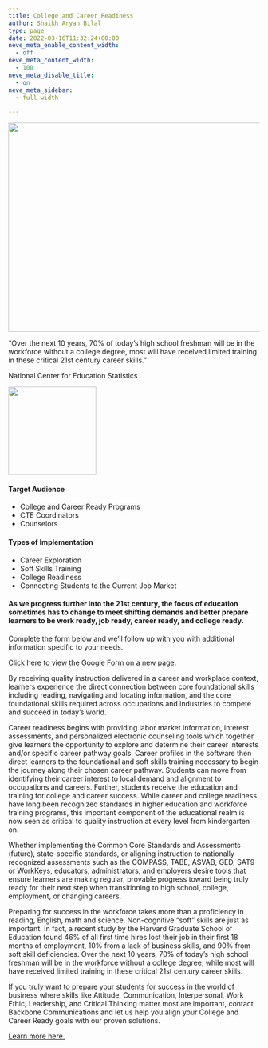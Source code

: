 ```yaml
---
title: College and Career Readiness
author: Shaikh Aryan Bilal
type: page
date: 2022-03-16T11:32:24+00:00
neve_meta_enable_content_width:
  - off
neve_meta_content_width:
  - 100
neve_meta_disable_title:
  - on
neve_meta_sidebar:
  - full-width

---
```

<img width="1026" height="418" src="https://backbone.atnr.com.pk/wp-content/uploads/2022/03/College-and-Career-Ready-Statistics.png" alt="" loading="lazy" srcset="https://backbone.atnr.com.pk/wp-content/uploads/2022/03/College-and-Career-Ready-Statistics.png 1026w, https://backbone.atnr.com.pk/wp-content/uploads/2022/03/College-and-Career-Ready-Statistics-300x122.png 300w, https://backbone.atnr.com.pk/wp-content/uploads/2022/03/College-and-Career-Ready-Statistics-1024x417.png 1024w, https://backbone.atnr.com.pk/wp-content/uploads/2022/03/College-and-Career-Ready-Statistics-768x313.png 768w" sizes="(max-width: 1026px) 100vw, 1026px" /> 

“Over the next 10 years, 70% of today’s high school freshman will be in the workforce without a college degree, most will have received limited training in these critical 21st century career skills.”

National Center for Education Statistics

<img width="176" height="176" src="https://backbone.atnr.com.pk/wp-content/uploads/2022/03/National-Center-for-Education-Statistics.png" alt="" loading="lazy" srcset="https://backbone.atnr.com.pk/wp-content/uploads/2022/03/National-Center-for-Education-Statistics.png 176w, https://backbone.atnr.com.pk/wp-content/uploads/2022/03/National-Center-for-Education-Statistics-150x150.png 150w" sizes="(max-width: 176px) 100vw, 176px" /> 

#### Target Audience

  * College and Career Ready Programs
  * CTE Coordinators
  * Counselors

#### Types of Implementation

  * Career Exploration
  * Soft Skills Training
  * College Readiness
  * Connecting Students to the Current Job Market

#### As we progress further into the 21st century, the focus of education sometimes has to change to meet shifting demands and better prepare learners to be work ready, job ready, career ready, and college ready.

Complete the form below and we’ll follow up with you with additional information specific to your needs.&nbsp;



<a title="Google Form" href="https://docs.google.com/forms/d/1wsLmJm9fSIMSNHHJecH76INA00YT763dKqySE4MHXrE/viewform" target="_blank" rel="noopener">Click here to view the Google Form on a new page.</a>

By receiving quality instruction delivered in a career and workplace context, learners experience the direct connection between core foundational skills including reading, navigating and locating information, and the core foundational skills required across occupations and industries to compete and succeed in today’s world.

Career readiness begins with providing labor market information, interest assessments, and personalized electronic counseling tools which together give learners the opportunity to explore and determine their career interests and/or specific career pathway goals. Career profiles in the software then direct learners to the foundational and soft skills training necessary to begin the journey along their chosen career pathway. Students can move from identifying their career interest to local demand and alignment to occupations and careers. Further, students receive the education and training for college and career success. While career and college readiness have long been recognized standards in higher education and workforce training programs, this important component of the educational realm is now seen as critical to quality instruction at every level from kindergarten on.

Whether implementing the Common Core Standards and Assessments (future), state-specific standards, or aligning instruction to nationally recognized assessments such as the COMPASS, TABE, ASVAB, GED, SAT9 or WorkKeys, educators, administrators, and employers desire tools that ensure learners are making regular, provable progress toward being truly ready for their next step when transitioning to high school, college, employment, or changing careers.

Preparing for success in the workforce takes more than a proficiency in reading, English, math and science. Non-cognitive “soft” skills are just as important. In fact, a recent study by the Harvard Graduate School of Education found 46% of all first time hires lost their job in their first 18 months of employment, 10% from a lack of business skills, and 90% from soft skill deficiencies. Over the next 10 years, 70% of today’s high school freshman will be in the workforce without a college degree, while most will have received limited training in these critical 21st century career skills.

If you truly want to prepare your students for success in the world of business where skills like Attitude, Communication, Interpersonal, Work Ethic, Leadership, and Critical Thinking matter most are important, contact Backbone Communications and let us help you align your College and Career Ready goals with our proven solutions.

<a href="http://backbonecommunications.com/wp-content/uploads/2016/01/College-and-Career-Overview.pdf" target="_blank" rel="noopener">Learn more here.</a>